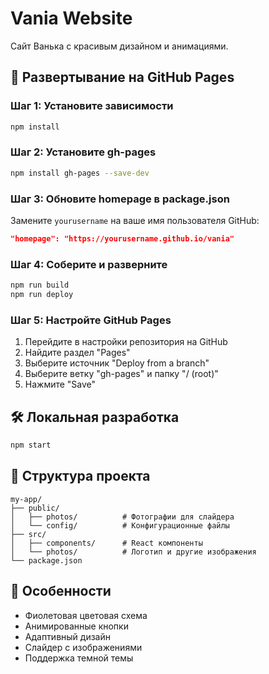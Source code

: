 # Vania Website

Сайт Ванька с красивым дизайном и анимациями.

## 🚀 Развертывание на GitHub Pages

### Шаг 1: Установите зависимости
```bash
npm install
```

### Шаг 2: Установите gh-pages
```bash
npm install gh-pages --save-dev
```

### Шаг 3: Обновите homepage в package.json
Замените `yourusername` на ваше имя пользователя GitHub:
```json
"homepage": "https://yourusername.github.io/vania"
```

### Шаг 4: Соберите и разверните
```bash
npm run build
npm run deploy
```

### Шаг 5: Настройте GitHub Pages
1. Перейдите в настройки репозитория на GitHub
2. Найдите раздел "Pages"
3. Выберите источник "Deploy from a branch"
4. Выберите ветку "gh-pages" и папку "/ (root)"
5. Нажмите "Save"

## 🛠️ Локальная разработка

```bash
npm start
```

## 📁 Структура проекта

```
my-app/
├── public/
│   ├── photos/          # Фотографии для слайдера
│   └── config/          # Конфигурационные файлы
├── src/
│   ├── components/      # React компоненты
│   └── photos/          # Логотип и другие изображения
└── package.json
```

## 🎨 Особенности

- Фиолетовая цветовая схема
- Анимированные кнопки
- Адаптивный дизайн
- Слайдер с изображениями
- Поддержка темной темы
